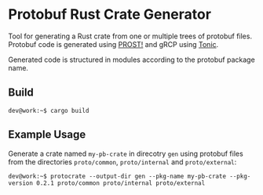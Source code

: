 # Protobuf Rust Crate Generator
Tool for generating a Rust crate from one or multiple trees of protobuf files.
Protobuf code is generated using [PROST!](https://github.com/tokio-rs/prost) and gRCP using [Tonic](https://github.com/hyperium/tonic).

Generated code is structured in modules according to the protobuf package name.

## Build
```console
dev@work:~$ cargo build
```

## Example Usage
Generate a crate named `my-pb-crate` in direcotry `gen`  using protobuf files from the directories `proto/common`, `proto/internal` and `proto/external`:
```console
dev@work:~$ protocrate --output-dir gen --pkg-name my-pb-crate --pkg-version 0.2.1 proto/common proto/internal proto/external
```